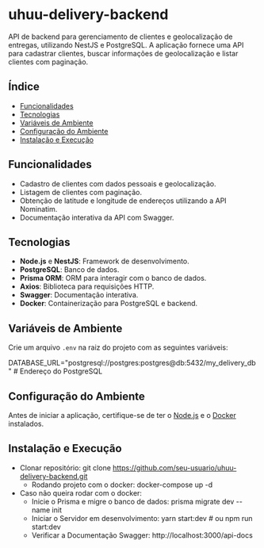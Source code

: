 # uhuu-delivery-backend

API de backend para gerenciamento de clientes e geolocalização de entregas, utilizando NestJS e PostgreSQL. A aplicação
fornece uma API para cadastrar clientes, buscar informações de geolocalização e listar clientes com paginação.

## Índice

- [Funcionalidades](#funcionalidades)
- [Tecnologias](#tecnologias)
- [Variáveis de Ambiente](#variaveis-do-ambiente)
- [Configuração do Ambiente](#configuração-do-ambiente)
- [Instalação e Execução](#instalação-e-execução)



## Funcionalidades

- Cadastro de clientes com dados pessoais e geolocalização.
- Listagem de clientes com paginação.
- Obtenção de latitude e longitude de endereços utilizando a API Nominatim.
- Documentação interativa da API com Swagger.

## Tecnologias

- **Node.js** e **NestJS**: Framework de desenvolvimento.
- **PostgreSQL**: Banco de dados.
- **Prisma ORM**: ORM para interagir com o banco de dados.
- **Axios**: Biblioteca para requisições HTTP.
- **Swagger**: Documentação interativa.
- **Docker**: Containerização para PostgreSQL e backend.

## Variáveis de Ambiente

Crie um arquivo `.env` na raiz do projeto com as seguintes variáveis:

DATABASE_URL="postgresql://postgres:postgres@db:5432/my_delivery_db" # Endereço do PostgreSQL

## Configuração do Ambiente

Antes de iniciar a aplicação, certifique-se de ter o [Node.js](https://nodejs.org/) e
o [Docker](https://www.docker.com/) instalados.

## Instalação e Execução

- Clonar repositório: git clone https://github.com/seu-usuario/uhuu-delivery-backend.git
  - Rodando projeto com o docker: docker-compose up -d
- Caso não queira rodar com o docker:
  - Inicie o Prisma e migre o banco de dados:  prisma migrate dev --name init
  - Iniciar o Servidor em desenvolvimento: yarn start:dev # ou npm run start:dev
  - Verificar a Documentação Swagger: http://localhost:3000/api-docs




